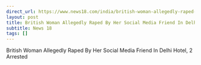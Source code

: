 ```yaml
---
direct_url: https://www.news18.com/india/british-woman-allegedly-raped-in-delhi-mahipalpur-hotel-social-media-friends-2-held-latest-news-9260014.html
layout: post
title: British Woman Allegedly Raped By Her Social Media Friend In Delhi Hotel, 2 Arrested
subtitle: News 18
tags: []
---
```


British Woman Allegedly Raped By Her Social Media Friend In Delhi Hotel, 2 Arrested
